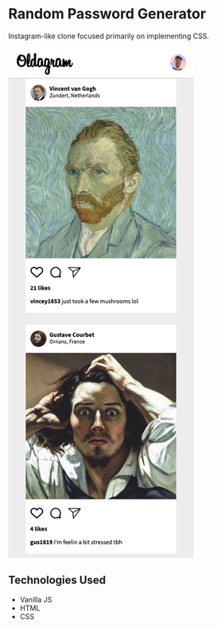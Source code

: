 # Random Password Generator
Instagram-like clone focused primarily on implementing CSS. 

![oldagram project screenshot](images/oldagram_screenshot.png)

## Technologies Used
- Vanilla JS
- HTML
- CSS